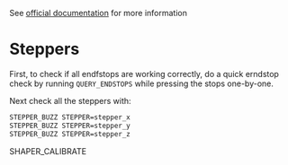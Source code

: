 See [official documentation](https://www.klipper3d.org/Config_checks.html) for more information

# Steppers

First, to check if all endfstops are working correctly, do a quick erndstop check by running `QUERY_ENDSTOPS` while pressing the stops one-by-one.

Next check all the steppers with:
```bash
STEPPER_BUZZ STEPPER=stepper_x
STEPPER_BUZZ STEPPER=stepper_y
STEPPER_BUZZ STEPPER=stepper_z
```


SHAPER_CALIBRATE
